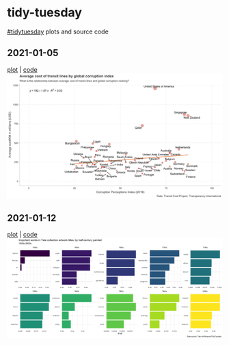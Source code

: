# tidy-tuesday
[#tidytuesday](https://github.com/rfordatascience/tidytuesday) plots and source code

## 2021-01-05
[plot](https://github.com/alexlusco/tidy-tuesday/blob/main/figures/2021-01-05.png) | [code](https://github.com/alexlusco/tidy-tuesday/blob/main/code/2021-01-05.R)
![](https://github.com/alexlusco/tidy-tuesday/blob/main/figures/2021-01-05.png)

## 2021-01-12
[plot](https://github.com/alexlusco/tidy-tuesday/blob/main/figures/2021-01-12.png) | [code](https://github.com/alexlusco/tidy-tuesday/blob/main/code/2021-01-12.R)
![](https://github.com/alexlusco/tidy-tuesday/blob/main/figures/2021-01-12.png)